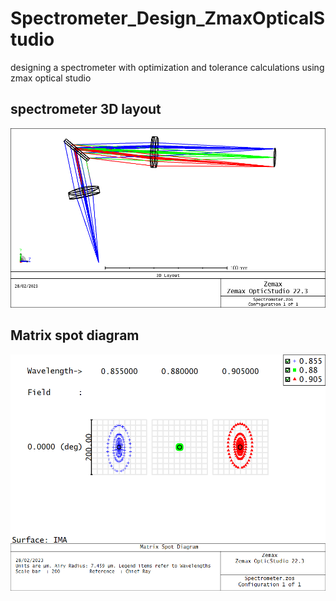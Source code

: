 # Spectrometer_Design_ZmaxOpticalStudio
designing a spectrometer with optimization and tolerance calculations using zmax optical studio 


## spectrometer 3D layout 
![alt text](3DLayout.bmp)

## Matrix spot diagram 
![alt text](MatrixSpotDiagram.bmp)
 
